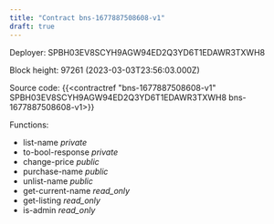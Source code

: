 ```yaml
---
title: "Contract bns-1677887508608-v1"
draft: true
---
```

Deployer: SPBH03EV8SCYH9AGW94ED2Q3YD6T1EDAWR3TXWH8


 



Block height: 97261 (2023-03-03T23:56:03.000Z)

Source code: {{<contractref "bns-1677887508608-v1" SPBH03EV8SCYH9AGW94ED2Q3YD6T1EDAWR3TXWH8 bns-1677887508608-v1>}}

Functions:

* list-name _private_
* to-bool-response _private_
* change-price _public_
* purchase-name _public_
* unlist-name _public_
* get-current-name _read_only_
* get-listing _read_only_
* is-admin _read_only_
